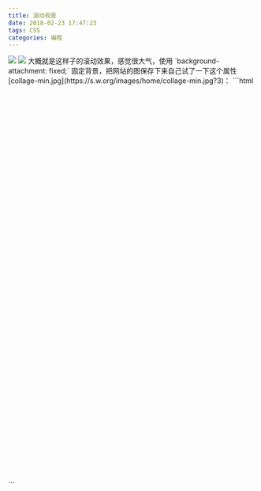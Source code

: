 ```yaml
---
title: 滚动视差
date: 2018-02-23 17:47:23
tags: CSS
categories: 编程
---
```

<img src="http://wx3.sinaimg.cn/mw690/61b81d32gy1foqj274d5jj218f0kr4qp.jpg"/>
<img src="http://wx2.sinaimg.cn/mw690/61b81d32gy1foqj2a0i1yj218c0ku13e.jpg"/>
<!--more-->
大概就是这样子的滚动效果，感觉很大气，使用 `background-attachment: fixed;` 固定背景，把网站的图保存下来自己试了一下这个属性 [collage-min.jpg](https://s.w.org/images/home/collage-min.jpg?3)：
```html
<!DOCTYPE html>  
<html>  
<head lang="en">
<title>滚动视差</title>
</head>  
<style type="text/css">
	.fixed{
		background-image: url("collage-min.jpg");
		background-attachment: fixed;
		background-position:top;
		background-size: cover;
		background-repeat: no-repeat;

		height: 400px;
	}
</style>
<body>
	<div style="height:400px;"></div>
	<div class="fixed"></div> 
	<div style="height:400px;"></div>
</body>
</html>
```